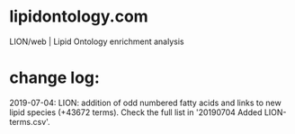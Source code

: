 # lipidontology.com
LION/web | Lipid Ontology enrichment analysis

# change log:
2019-07-04: LION: addition of odd numbered fatty acids and links to new lipid species (+43672 terms).
            Check the full list in '20190704 Added LION-terms.csv'.
